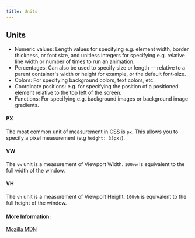 ```yaml
---
title: Units
---
```

## Units

* Numeric values: Length values for specifying e.g. element width, border thickness, or font size, and unitless integers for specifying e.g. relative line width or number of times to run an animation.
* Percentages: Can also be used to specify size or length — relative to a parent container's width or height for example, or the default font-size.
* Colors: For specifying background colors, text colors, etc.
* Coordinate positions: e.g. for specifying the position of a positioned element relative to the top left of the screen.
* Functions: For specifying e.g. background images or background image gradients.

#### PX

The most common unit of measurement in CSS is `px`. This allows you to specify a pixel measurement (e.g `height: 35px;`).

#### VW

The `vw` unit is a measurement of Viewport Width. `100vw` is equivalent to the full width of the window.

#### VH

The `vh` unit is a measurement of Viewport Height. `100vh` is equivalent to the full height of the window.

#### More Information:

[Mozilla MDN](https://developer.mozilla.org/en-US/docs/Learn/CSS/Introduction_to_CSS/Values_and_units)
